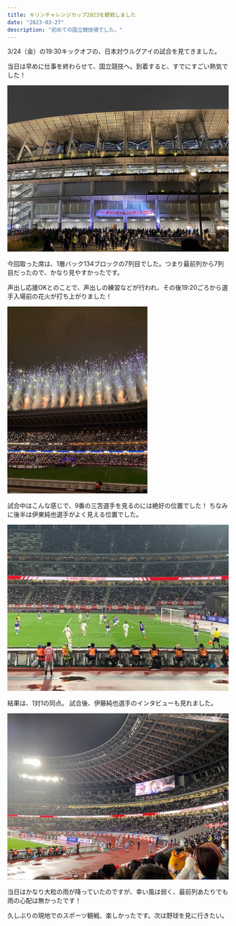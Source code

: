 ```yaml
---
title: キリンチャレンジカップ2023を観戦しました
date: "2023-03-27"
description: "初めての国立競技場でした。"
---
```


3/24（金）の19:30キックオフの、日本対ウルグアイの試合を見てきました。

当日は早めに仕事を終わらせて、国立競技へ。到着すると、すでにすごい熱気でした！

![国立競技場の外の様子](./outside.jpg)

今回取った席は、1層バック134ブロックの7列目でした。つまり最前列から7列目だったので、かなり見やすかったです。

声出し応援OKとのことで、声出しの練習などが行われ、その後19:20ごろから選手入場前の花火が打ち上がりました！

![試合開始前の様子](./before-game.jpg)


試合中はこんな感じで、9番の三笘選手を見るのには絶好の位置でした！
ちなみに後半は伊東純也選手がよく見える位置でした。

![試合中の様子](./game.jpg)


結果は、1対1の同点。
試合後、伊藤純也選手のインタビューも見れました。

![試合終了後の様子](./after-game.jpg)

当日はかなり大粒の雨が降っていたのですが、幸い風は弱く、最前列あたりでも雨の心配は無かったです！

久しぶりの現地でのスポーツ観戦、楽しかったです。次は野球を見に行きたい。